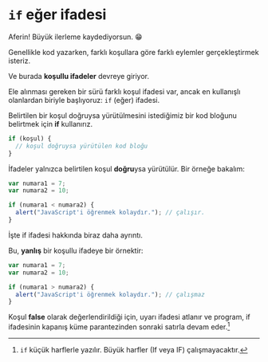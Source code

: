 # `if` eğer ifadesi

Aferin! Büyük ilerleme kaydediyorsun. 😁

Genellikle kod yazarken, farklı koşullara göre farklı eylemler gerçekleştirmek isteriz.

Ve burada **koşullu ifadeler** devreye giriyor.

Ele alınması gereken bir sürü farklı koşul ifadesi var, ancak en kullanışlı olanlardan biriyle başlıyoruz: `if` (eğer) ifadesi.

Belirtilen bir koşul doğruysa yürütülmesini istediğimiz bir kod bloğunu belirtmek için **if** kullanırız.

```javascript	
if (koşul) {
  // koşul doğruysa yürütülen kod bloğu
}
```

İfadeler yalnızca belirtilen koşul **doğru**ysa yürütülür. Bir örneğe bakalım:

```javascript
var numara1 = 7;
var numara2 = 10;

if (numara1 < numara2) {
  alert("JavaScript'i öğrenmek kolaydır."); // çalışır.
}
```

İşte if ifadesi hakkında biraz daha ayrıntı.

Bu, **yanlış** bir koşullu ifadeye bir örnektir:

```javascript
var numara1 = 7;
var numara2 = 10;

if (numara1 > numara2) {
  alert("JavaScript'i öğrenmek kolaydır."); // çalışmaz
}
```

Koşul **false** olarak değerlendirildiği için, uyarı ifadesi atlanır ve program, if ifadesinin kapanış küme parantezinden sonraki satırla devam eder.[^1]

[^1]: `if` küçük harflerle yazılır. Büyük harfler (If veya IF) çalışmayacaktır.

